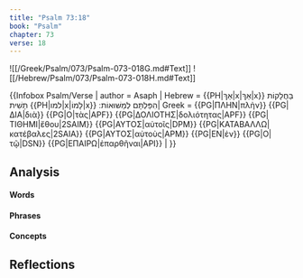 ```yaml
---
title: "Psalm 73:18"
book: "Psalm"
chapter: 73
verse: 18
---
```

![[/Greek/Psalm/073/Psalm-073-018G.md#Text]]
![[/Hebrew/Psalm/073/Psalm-073-018H.md#Text]]

{{Infobox Psalm/Verse |
  author = Asaph |
  Hebrew = {{PH|אַךְ|x|אַךְ|x}}
בַּחֲלָקוֹת
תָּשִׁית
{{PH|למו|x|לָמוֹ|x}}
הִפַּלְתָּם
לְמַשּׁוּאוֹת
׃|
  Greek = {{PG|ΠΛΗΝ|πλὴν}} {{PG|ΔΙΑ|διὰ}} {{PG|Ο|τὰς|APF}} {{PG|ΔΟΛΙΟΤΗΣ|δολιότητας|APF}} {{PG|ΤΙΘΗΜΙ|ἔθου|2SAIM}} {{PG|ΑΥΤΟΣ|αὐτοῖς|DPM}} {{PG|ΚΑΤΑΒΑΛΛΩ|κατέβαλες|2SAIA}} {{PG|ΑΥΤΟΣ|αὐτοὺς|APM}} {{PG|ΕΝ|ἐν}} {{PG|Ο|τῷ|DSN}} {{PG|ΕΠΑΙΡΩ|ἐπαρθῆναι|API}} |
}}

## Analysis

#### Words

#### Phrases

#### Concepts

## Reflections
